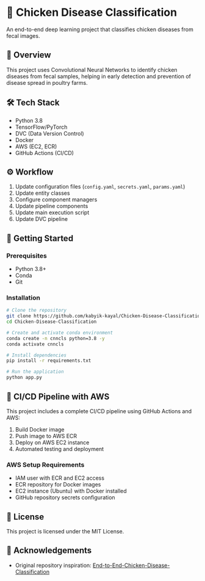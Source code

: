 # 🐔 Chicken Disease Classification

An end-to-end deep learning project that classifies chicken diseases from fecal images.

## 📌 Overview

This project uses Convolutional Neural Networks to identify chicken diseases from fecal samples, helping in early detection and prevention of disease spread in poultry farms.

## 🛠️ Tech Stack

- Python 3.8
- TensorFlow/PyTorch
- DVC (Data Version Control)
- Docker
- AWS (EC2, ECR)
- GitHub Actions (CI/CD)

## ⚙️ Workflow

1. Update configuration files (`config.yaml`, `secrets.yaml`, `params.yaml`)
2. Update entity classes
3. Configure component managers
4. Update pipeline components
5. Update main execution script
6. Update DVC pipeline

## 🚀 Getting Started

### Prerequisites
- Python 3.8+
- Conda
- Git

### Installation

```bash
# Clone the repository
git clone https://github.com/kabyik-kayal/Chicken-Disease-Classification.git
cd Chicken-Disease-Classification

# Create and activate conda environment
conda create -n cnncls python=3.8 -y
conda activate cnncls

# Install dependencies
pip install -r requirements.txt

# Run the application
python app.py
```

## 🔄 CI/CD Pipeline with AWS

This project includes a complete CI/CD pipeline using GitHub Actions and AWS:

1. Build Docker image
2. Push image to AWS ECR
3. Deploy on AWS EC2 instance
4. Automated testing and deployment

### AWS Setup Requirements

- IAM user with ECR and EC2 access
- ECR repository for Docker images
- EC2 instance (Ubuntu) with Docker installed
- GitHub repository secrets configuration

## 📝 License

This project is licensed under the MIT License.

## 🙏 Acknowledgements

- Original repository inspiration: [End-to-End-Chicken-Disease-Classification](https://github.com/entbappy/End-to-End-Chicken-Disease-Classification-using-Fecal-Image.git)

